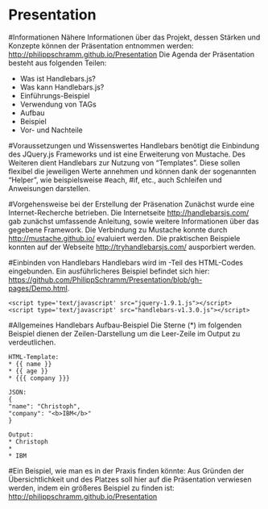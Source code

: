 Presentation
============

#Informationen
Nähere Informationen über das Projekt, dessen Stärken und Konzepte können der Präsentation entnommen werden: http://philippschramm.github.io/Presentation
Die Agenda der Präsentation besteht aus folgenden Teilen:
* Was ist Handlebars.js?
* Was kann Handlebars.js?
* Einführungs-Beispiel
* Verwendung von TAGs
* Aufbau
* Beispiel
* Vor- und Nachteile
 

#Voraussetzungen und Wissenswertes
Handlebars benötigt die Einbindung des JQuery.js Frameworks und ist eine Erweiterung von Mustache. Des Weiteren dient Handlebars zur Nutzung von “Templates”. Diese sollen flexibel die jeweiligen Werte annehmen und können dank der sogenannten “Helper”, wie beispielsweise #each, #if, etc., auch Schleifen und Anweisungen darstellen.

#Vorgehensweise bei der Erstellung der Präsenation
Zunächst wurde eine Internet-Recherche betrieben. Die Internetseite http://handlebarsjs.com/ gab zunächst umfassende Anleitung, sowie weitere Informationen über das gegebene Framework. Die Verbindung zu Mustache konnte durch http://mustache.github.io/ evaluiert werden. Die praktischen Beispiele konnten auf der Webseite http://tryhandlebarsjs.com/ ausporbiert werden.

#Einbinden von Handlebars
Handlebars wird im <HEAD>-Teil des HTML-Codes eingebunden. Ein ausführlicheres Beispiel befindet sich hier: https://github.com/PhilippSchramm/Presentation/blob/gh-pages/Demo.html.

```
<script type='text/javascript' src="jquery-1.9.1.js"></script>
<script type='text/javascript' src="handlebars-v1.3.0.js"></script>
```

#Allgemeines Handlebars Aufbau-Beispiel
Die Sterne (*) im folgenden Beispiel dienen der Zeilen-Darstellung um die Leer-Zeile im Output zu verdeutlichen.
```
HTML-Template:
* {{ name }}
* {{ age }}
* {{{ company }}}

JSON:
{
"name": "Christoph",
"company": "<b>IBM</b>"
}

Output:
* Christoph
*
* IBM
```

#Ein Beispiel, wie man es in der Praxis finden könnte:
Aus Gründen der Übersichtlichkeit und des Platzes soll hier auf die Präsentation verwiesen werden, indem ein größeres Beispiel zu finden ist:
http://philippschramm.github.io/Presentation
